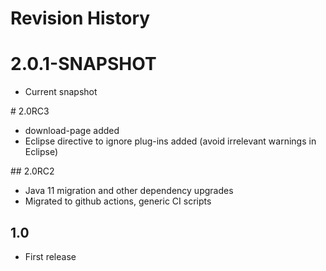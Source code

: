 # Revision History

# 2.0.1-SNAPSHOT
* Current snapshot 

# 2.0RC3
* download-page added
* Eclipse directive to ignore plug-ins added (avoid irrelevant warnings in Eclipse)

## 2.0RC2
* Java 11 migration and other dependency upgrades
* Migrated to github actions, generic CI scripts

## 1.0
* First release
